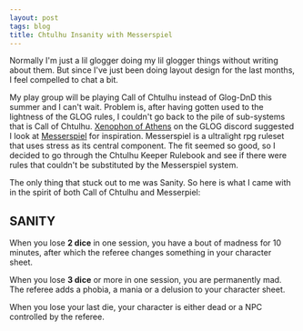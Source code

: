 ```yaml
---
layout: post
tags: blog
title: Chtulhu Insanity with Messerspiel
---
```


Normally I'm just a lil glogger doing my lil glogger things without writing about them. But since I've just been doing layout design for the last months, I feel compelled to chat a bit.

My play group will be playing Call of Chtulhu instead of Glog-DnD this summer and I can't wait. Problem is, after having gotten used to the lightness of the GLOG rules, I couldn't go back to the pile of sub-systems that is Call of Chtulhu. [Xenophon of Athens](https://xenophonsramblings.blogspot.com/) on the GLOG discord suggested I look at [Messerspiel](https://ozbrowning.itch.io/messerspiel) for inspiration. Messerspiel is a ultralight rpg ruleset that uses stress as its central component. The fit seemed so good, so I decided to go through the Chtulhu Keeper Rulebook and see if there were rules that couldn't be substituted by the Messerspiel system.

The only thing that stuck out to me was Sanity. So here is what I came with in the spirit of both Call of Chtulhu and Messerpiel:

## SANITY

When you lose **2 dice** in one session, you have a bout of madness for 10 minutes, after which the referee changes something in your character sheet.

When you lose **3 dice** or more in one session, you are permanently mad. The referee adds a phobia, a mania or a delusion to your character sheet.

When you lose your last die, your character is either dead or a NPC controlled by the referee.
